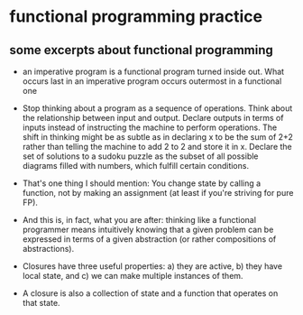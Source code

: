# functional programming practice

## some excerpts about functional programming

- an imperative program is a functional program turned inside out. What occurs last in an imperative program occurs outermost in a functional one

- Stop thinking about a program as a sequence of operations. Think about the relationship between input and output. Declare outputs in terms of inputs instead of instructing the machine to perform operations. The shift in thinking might be as subtle as in declaring x to be the sum of 2+2 rather than telling the machine to add 2 to 2 and store it in x. Declare the set of solutions to a sudoku puzzle as the subset of all possible diagrams filled with numbers, which fulfill certain conditions.


- That's one thing I should mention: You change state by calling a function, not by making an assignment (at least if you're striving for pure FP).

- And this is, in fact, what you are after: thinking like a functional programmer means intuitively knowing that a given problem can be expressed in terms of a given abstraction (or rather compositions of abstractions).

- Closures have three useful properties: a) they are active, b) they have local state, and c) we can make multiple instances of them.

- A closure is also a collection of state and a function that operates on that state.
